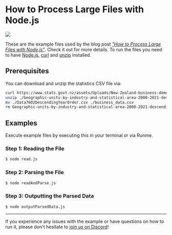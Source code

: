 # How to Process Large Files with Node.js

[![](https://badgen.net/badge/Run%20this%20/README/5B3ADF?icon=https://runme.dev/img/logo.svg)](https://runme.dev/api/runme?repository=https://github.com/stateful/blog-examples.git&fileToOpen=node-streams/README.md)

These are the example files used by the blog post [_"How to Process Large Files with Node.js"_](https://stateful.com/blog/process-large-files-nodejs-streams). Check it out for more details. To run the files you need to have [Node.js](https://nodejs.org/en/), [curl](https://curl.se/) and [unzip](https://infozip.sourceforge.net/UnZip.html) installed.

## Prerequisites

You can download and unzip the statistics CSV file via:

```sh { interactive=false }
curl https://www.stats.govt.nz/assets/Uploads/New-Zealand-business-demography-statistics/New-Zealand-business-demography-statistics-At-February-2021/Download-data/Geographic-units-by-industry-and-statistical-area-2000-2021-descending-order-CSV.zip -O -J -L
unzip ./Geographic-units-by-industry-and-statistical-area-2000-2021-descending-order-CSV.zip
mv ./Data7602DescendingYearOrder.csv ./business_data.csv
rm Geographic-units-by-industry-and-statistical-area-2000-2021-descending-order-CSV.zip Metadata\ for\ Data7602DescendingYearOrder.xlsx
```

## Examples

Execute example files by executing this in your terminal or via Runme.

### Step 1: Reading the File

```sh { interactive=false }
$ node read.js
```

### Step 2: Parsing the File

```sh { interactive=false }
$ node readAndParse.js
```

### Step 3: Outputting the Parsed Data

```sh { interactive=false }
$ node outputParsedData.js
```

---

If you experience any issues with the example or have questions on how to run it, please don't hesitate to [join us on Discord](https://discord.com/invite/BQm8zRCBUY)!
